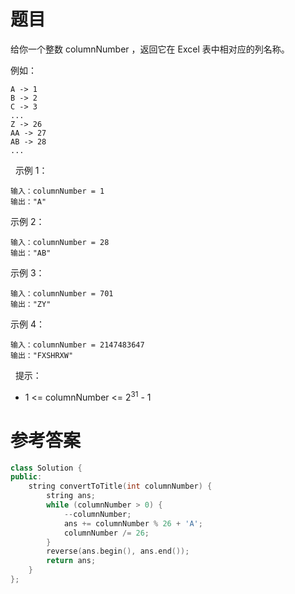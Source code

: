 # 题目
给你一个整数 columnNumber ，返回它在 Excel 表中相对应的列名称。

例如：

    A -> 1
    B -> 2
    C -> 3
    ...
    Z -> 26
    AA -> 27
    AB -> 28 
    ...
 
示例 1：

    输入：columnNumber = 1
    输出："A"
示例 2：

    输入：columnNumber = 28
    输出："AB"
示例 3：

    输入：columnNumber = 701
    输出："ZY"
示例 4：

    输入：columnNumber = 2147483647
    输出："FXSHRXW"
 
提示：

* 1 <= columnNumber <= 2<sup>31</sup> - 1

# 参考答案
```c++
class Solution {
public:
    string convertToTitle(int columnNumber) {
        string ans;
        while (columnNumber > 0) {
            --columnNumber;
            ans += columnNumber % 26 + 'A';
            columnNumber /= 26;
        }
        reverse(ans.begin(), ans.end());
        return ans;
    }
};


